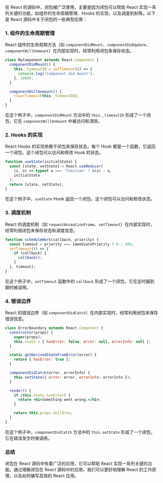 在 React 的源码中，闭包被广泛使用，主要是因为闭包可以帮助 React 实现一系列关键的功能，如组件的生命周期管理、Hooks 的实现、以及调度机制等。以下是 React 源码中关于闭包的一些典型应用：

### 1. 组件的生命周期管理

React 组件的生命周期方法（如 `componentDidMount`、`componentDidUpdate`、`componentWillUnmount`）在内部实现时，经常利用闭包来保存状态。


```jsx
class MyComponent extends React.Component {
  componentDidMount() {
    this._timeoutID = setTimeout(() => {
      console.log('Component did mount');
    }, 1000);
  }

  componentWillUnmount() {
    clearTimeout(this._timeoutID);
  }
}
```

在这个例子中，`componentDidMount` 方法中的 `this._timeoutID` 形成了一个闭包，它在 `componentWillUnmount` 中被访问和清除。

### 2. Hooks 的实现

React Hooks 的实现依赖于闭包来保存状态。每个 Hook 都是一个函数，它返回一个闭包，这个闭包可以访问和修改 Hook 的状态。


```jsx
function useState(initialState) {
  const [state, setState] = React.useReducer(
    (s, a) => typeof a === 'function' ? a(s) : a,
    initialState
  );
  return [state, setState];
}
```

在这个例子中，`useState` Hook 返回一个闭包，这个闭包可以访问和修改状态。

### 3. 调度机制

React 的调度机制（如 `requestAnimationFrame`、`setTimeout`）在内部实现时，经常利用闭包来保存状态和调度信息。


```jsx
function scheduleWork(callback, priority) {
  const timeout = priority === ImmediatePriority ? 0 : 100;
  setTimeout(() => {
    if (callback) {
      callback();
    }
  }, timeout);
}
```

在这个例子中，`setTimeout` 函数中的 `callback` 形成了一个闭包，它在定时器到期时被调用。

### 4. 错误边界

React 的错误边界（如 `componentDidCatch`）在内部实现时，经常利用闭包来保存错误信息。


```jsx
class ErrorBoundary extends React.Component {
  constructor(props) {
    super(props);
    this.state = { hasError: false, error: null, errorInfo: null };
  }

  static getDerivedStateFromError(error) {
    return { hasError: true };
  }

  componentDidCatch(error, errorInfo) {
    this.setState({ error: error, errorInfo: errorInfo });
  }

  render() {
    if (this.state.hasError) {
      return <h1>Something went wrong.</h1>;
    }

    return this.props.children;
  }
}
```

在这个例子中，`componentDidCatch` 方法中的 `this.setState` 形成了一个闭包，它在错误发生时被调用。

### 总结

闭包在 React 源码中有着广泛的应用，它可以帮助 React 实现一系列关键的功能。通过理解闭包在 React 源码中的应用，我们可以更好地理解 React 的工作原理，以及如何编写高效的 React 应用。